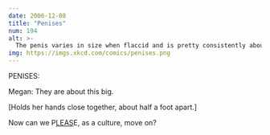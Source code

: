 ```yaml
---
date: 2006-12-08
title: "Penises"
num: 194
alt: >-
  The penis varies in size when flaccid and is pretty consistently about yea big when erect. Anyway, back to the sitcom one-liners and the constant flow of spam.
img: https://imgs.xkcd.com/comics/penises.png
---
```

PENISES:

Megan: They are about this big.

[Holds her hands close together, about half a foot apart.]

Now can we P<u>LEAS</u>E, as a culture, move on?